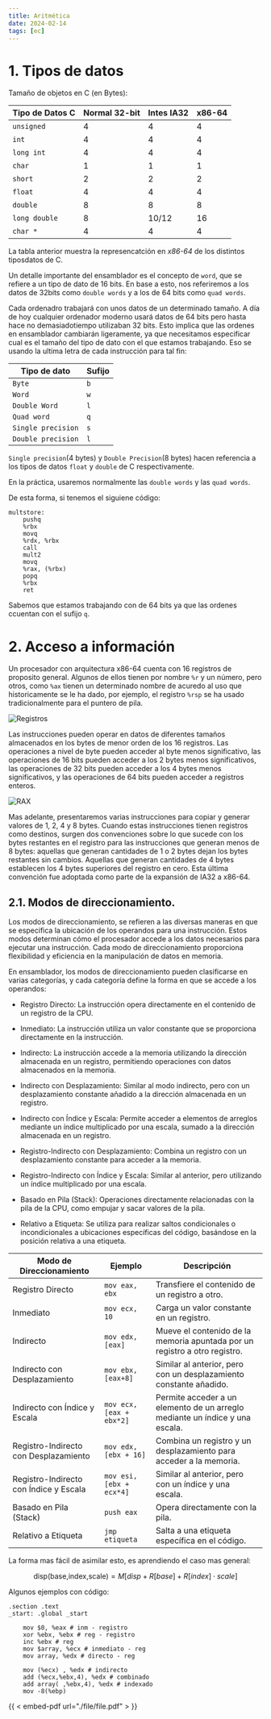 ```yaml
---
title: Aritmética
date: 2024-02-14
tags: [ec]
---
```


# 1. Tipos de datos

Tamaño de objetos en C (en Bytes):

|Tipo de Datos C     | Normal 32-bit    | Intes IA32    | x86-64    |
|---------------- | --------------- | --------------- | --------------- |
| `unsigned`    | 4    | 4    | 4    |
| `int`    | 4   | 4   | 4   |
| `long int`   | 4   | 4   | 4   |
| `char`  | 1  | 1 | 1 | 1 |
| `short`  | 2   | 2   | 2   |
|  `float` | 4   | 4   | 4 |
| `double`  | 8   | 8   | 8   |
| `long double`  | 8   | 10/12   | 16   |
| `char *`  | 4   | 4   | 4  |

La tabla anterior muestra la represencatción en _x86-64_ de los distintos tiposdatos de C. 

Un detalle importante del ensamblador es el concepto de `word`, que se refiere a un tipo de dato de 16 bits. En base a esto, nos referiremos a los datos de 32bits como `double words` y a los de 64 bits como `quad words`.

Cada ordenadro trabajará con unos datos de un determinado tamaño. A día de hoy cualquier ordenador moderno usará datos de 64 bits pero hasta hace no demasiadotiempo utilizaban 32 bits. Esto implica que las ordenes en ensamblador cambiarán ligeramente, ya que necesitamos especificar cual es el tamaño del tipo de dato con el que estamos trabajando. Eso se usando la ultima letra de cada instrucción para tal fin:

| Tipo de dato   | Sufijo    |
|--------------- | --------------- |
| `Byte`   | `b`   |
| `Word`   | `w`   |
| `Double Word`   | `l`   |
| `Quad word`   | `q`   |
| `Single precision`   | `s`   |
| `Double precision`   | `l`   |

`Single precision`(4 bytes) y `Double Precision`(8 bytes) hacen referencia a los tipos de datos `float` y `double` de C respectivamente. 

En la práctica, usaremos normalmente las `double words` y las `quad words`.

De esta forma, si tenemos el siguiene código:

```assembly
multstore:
    pushq
    %rbx
    movq
    %rdx, %rbx
    call
    mult2
    movq
    %rax, (%rbx)
    popq
    %rbx
    ret
```
Sabemos que estamos trabajando con de 64 bits ya que las ordenes ccuentan con el sufijo `q`.  

# 2. Acceso a información

Un procesador con arquitectura x86-64 cuenta con 16 registros de proposito general. Algunos de ellos tienen por nombre `%r` y un número, pero otros, como `%ax` tienen un determinado nombre de acuredo al uso que historicamente se le ha dado, por ejemplo, el registro `%rsp` se ha usado tradicionalmente para el puntero de pila.

![Registros](img/registros.png)

Las instrucciones pueden operar en datos de diferentes tamaños almacenados en los bytes de menor orden de los 16 registros. Las operaciones a nivel de byte pueden acceder al byte menos significativo, las operaciones de 16 bits pueden acceder a los 2 bytes menos significativos, las operaciones de 32 bits pueden acceder a los 4 bytes menos significativos, y las operaciones de 64 bits pueden acceder a registros enteros.

![RAX](img/rax.png)

Mas adelante, presentaremos varias instrucciones para copiar y generar valores de 1, 2, 4 y 8 bytes. Cuando estas instrucciones tienen registros como destinos, surgen dos convenciones sobre lo que sucede con los bytes restantes en el registro para las instrucciones que generan menos de 8 bytes: aquellas que generan cantidades de 1 o 2 bytes dejan los bytes restantes sin cambios. Aquellas que generan cantidades de 4 bytes establecen los 4 bytes superiores del registro en cero. Esta última convención fue adoptada como parte de la expansión de IA32 a x86-64.

## 2.1. Modos de direccionamiento.

Los modos de direccionamiento, se refieren a las diversas maneras en que se especifica la ubicación de los operandos para una instrucción. Estos modos determinan cómo el procesador accede a los datos necesarios para ejecutar una instrucción. Cada modo de direccionamiento proporciona flexibilidad y eficiencia en la manipulación de datos en memoria.

En ensamblador, los modos de direccionamiento pueden clasificarse en varias categorías, y cada categoría define la forma en que se accede a los operandos:

- Registro Directo: La instrucción opera directamente en el contenido de un registro de la CPU.

- Inmediato: La instrucción utiliza un valor constante que se proporciona directamente en la instrucción.

- Indirecto: La instrucción accede a la memoria utilizando la dirección almacenada en un registro, permitiendo operaciones con datos almacenados en la memoria.

- Indirecto con Desplazamiento: Similar al modo indirecto, pero con un desplazamiento constante añadido a la dirección almacenada en un registro.

- Indirecto con Índice y Escala: Permite acceder a elementos de arreglos mediante un índice multiplicado por una escala, sumado a la dirección almacenada en un registro.

- Registro-Indirecto con Desplazamiento: Combina un registro con un desplazamiento constante para acceder a la memoria.

- Registro-Indirecto con Índice y Escala: Similar al anterior, pero utilizando un índice multiplicado por una escala.

- Basado en Pila (Stack): Operaciones directamente relacionadas con la pila de la CPU, como empujar y sacar valores de la pila.

- Relativo a Etiqueta: Se utiliza para realizar saltos condicionales o incondicionales a ubicaciones específicas del código, basándose en la posición relativa a una etiqueta.

| Modo de Direccionamiento | Ejemplo                  | Descripción                                  |
|--------------------------|--------------------------|----------------------------------------------|
| Registro Directo         | `mov eax, ebx`           | Transfiere el contenido de un registro a otro.|
| Inmediato                | `mov ecx, 10`            | Carga un valor constante en un registro.      |
| Indirecto               | `mov edx, [eax]`         | Mueve el contenido de la memoria apuntada por un registro a otro registro.|
| Indirecto con Desplazamiento | `mov ebx, [eax+8]`  | Similar al anterior, pero con un desplazamiento constante añadido.|
| Indirecto con Índice y Escala | `mov ecx, [eax + ebx*2]`| Permite acceder a un elemento de un arreglo mediante un índice y una escala.|
| Registro-Indirecto con Desplazamiento | `mov edx, [ebx + 16]` | Combina un registro y un desplazamiento para acceder a la memoria.|
| Registro-Indirecto con Índice y Escala | `mov esi, [ebx + ecx*4]` | Similar al anterior, pero con un índice y una escala.|
| Basado en Pila (Stack)   | `push eax`               | Opera directamente con la pila.               |
| Relativo a Etiqueta      | `jmp etiqueta`           | Salta a una etiqueta específica en el código. |

La forma mas fácil de asimilar esto, es aprendiendo el caso mas general: 

$$
\text{disp(base,index,scale)} = M[disp + R[base] + R[index] \cdot scale]
$$

Algunos ejemplos con código:

```assembly
.section .text
_start: .global _start

    mov $0, %eax # inm - registro
    xor %ebx, %ebx # reg - registro
    inc %ebx # reg
    mov $array, %ecx # inmediato - reg
    mov array, %edx # directo - reg

    mov (%ecx) , %edx # indirecto
    add (%ecx,%ebx,4), %edx # combinado
    add array( ,%ebx,4), %edx # indexado
    mov -8(%ebp) 
```

{{ < embed-pdf url="./file/file.pdf"  > }}
